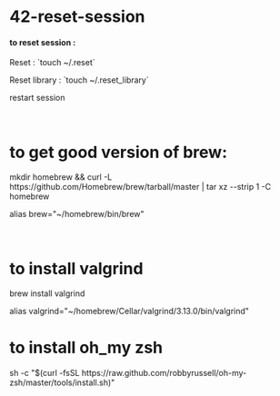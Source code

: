 # 42-reset-session

<h4>to reset session :</h1>
  <p>Reset : `touch ~/.reset`</p>
  <p>Reset library : `touch ~/.reset_library`</p>
  <p>restart session<p></br>

<h1>to get good version of brew:</h1>
  <p>mkdir homebrew && curl -L https://github.com/Homebrew/brew/tarball/master | tar xz --strip 1 -C homebrew</p>
  <p>alias brew="~/homebrew/bin/brew"</p></br>
  
<h1>to install valgrind</h1>
  <p>brew install valgrind</p>
  <p>alias valgrind="~/homebrew/Cellar/valgrind/3.13.0/bin/valgrind"</p>
 
<h1>to install oh_my zsh</h1>
  <p>sh -c "$(curl -fsSL https://raw.github.com/robbyrussell/oh-my-zsh/master/tools/install.sh)"</p>
